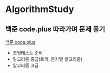 # AlgorithmStudy

## 백준 code.plus 따라가며 문제 풀기
[백준 code.plus](https://www.acmicpc.net/workbook/codeplus/1)

- 코딩테스트 준비
- 알고리즘 중급(트리, 문자열 알고리즘)
- 알고리즘 고급

